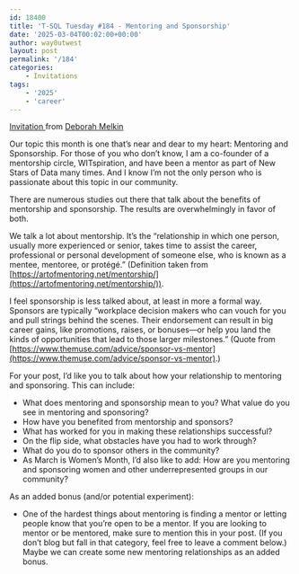 ```yaml
---
id: 18400
title: 'T-SQL Tuesday #184 - Mentoring and Sponsorship'
date: '2025-03-04T00:02:00+00:00'
author: way0utwest
layout: post
permalink: '/184'
categories:
    - Invitations
tags:
    - '2025'
    - 'career'
---
```


[Invitation ](https://debthedba.wordpress.com/2025/03/04/t-sql-tuesday-184-the-invitation/) from [Deborah Melkin](https://debthedba.wordpress.com/)

Our topic this month is one that’s near and dear to my heart: Mentoring and Sponsorship. For those of you who don’t know, I am a co-founder of a mentorship circle, WITspiration, and have been a mentor as part of New Stars of Data many times. And I know I’m not the only person who is passionate about this topic in our community.

There are numerous studies out there that talk about the benefits of mentorship and sponsorship. The results are overwhelmingly in favor of both.

We talk a lot about mentorship. It’s the “relationship in which one person, usually more experienced or senior, takes time to assist the career, professional or personal development of someone else, who is known as a mentee, mentoree, or protégé.” (Definition taken from [https://artofmentoring.net/mentorship/](https://artofmentoring.net/mentorship/)).

I feel sponsorship is less talked about, at least in more a formal way. Sponsors are typically “workplace decision makers who can vouch for you and pull strings behind the scenes. Their endorsement can result in big career gains, like promotions, raises, or bonuses—or help you land the kinds of opportunities that lead to those larger milestones.” (Quote from [https://www.themuse.com/advice/sponsor-vs-mentor](https://www.themuse.com/advice/sponsor-vs-mentor).)

For your post, I’d like you to talk about how your relationship to mentoring and sponsoring. This can include:

- What does mentoring and sponsorship mean to you? What value do you see in mentoring and sponsoring?
- How have you benefited from mentorship and sponsors?
- What has worked for you in making these relationships successful?
- On the flip side, what obstacles have you had to work through?
- What do you do to sponsor others in the community?
- As March is Women’s Month, I’d also like to add: How are you mentoring and sponsoring women and other underrepresented groups in our community?

As an added bonus (and/or potential experiment):

- One of the hardest things about mentoring is finding a mentor or letting people know that you’re open to be a mentor. If you are looking to mentor or be mentored, make sure to mention this in your post. (If you don’t blog but fall in that category, feel free to leave a comment below.) Maybe we can create some new mentoring relationships as an added bonus.

